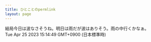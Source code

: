 ```yaml
---
title: ひとことのpermlink
layout: page
---
```

<div class="box" dt="1682403289173">
  結局今日は波なさそうね。明日は雨だが波はありそう。雨の中行くかなぁ。
  <div class="content is-small">Tue Apr 25 2023 15:14:49 GMT+0900 (日本標準時)</div>
</div>